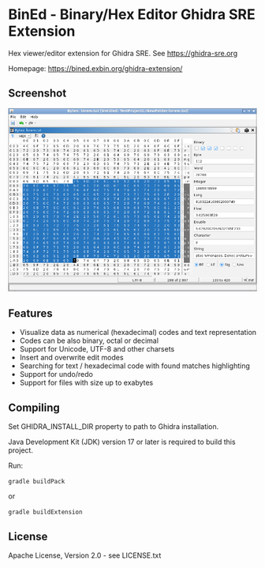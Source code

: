 BinEd - Binary/Hex Editor Ghidra SRE Extension
==============================================

Hex viewer/editor extension for Ghidra SRE. See https://ghidra-sre.org  

Homepage: https://bined.exbin.org/ghidra-extension/  

Screenshot
----------

![BinEd-Editor Screenshot](images/bined-ghidra-screenshot.png?raw=true)

Features
--------

  * Visualize data as numerical (hexadecimal) codes and text representation
  * Codes can be also binary, octal or decimal
  * Support for Unicode, UTF-8 and other charsets
  * Insert and overwrite edit modes
  * Searching for text / hexadecimal code with found matches highlighting
  * Support for undo/redo
  * Support for files with size up to exabytes

Compiling
---------

Set GHIDRA_INSTALL_DIR property to path to Ghidra installation.

Java Development Kit (JDK) version 17 or later is required to build this project.

Run:

`gradle buildPack`

or

`gradle buildExtension`

License
-------

Apache License, Version 2.0 - see LICENSE.txt
